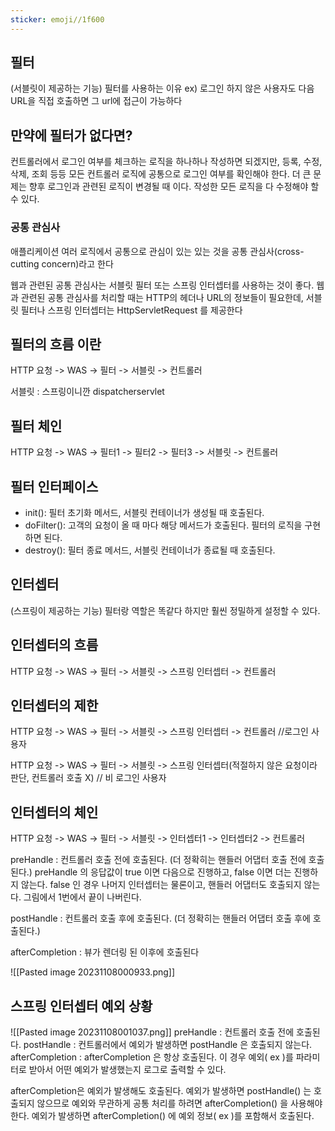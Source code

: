 ```yaml
---
sticker: emoji//1f600
---
```

## 필터
(서블릿이 제공하는 기능)
필터를 사용하는 이유
ex) 로그인 하지 않은 사용자도 다음 URL을 직접 호출하면 그 url에 접근이 가능하다
## 만약에 필터가 없다면?

 컨트롤러에서 로그인 여부를 체크하는 로직을 하나하나 작성하면 되겠지만, 등록, 수정, 삭제, 조회 등등  모든 컨트롤러 로직에 공통으로 로그인 여부를 확인해야 한다. 더 큰 문제는 향후 로그인과 관련된 로직이 변경될 때 이다. 작성한 모든 로직을 다 수정해야 할 수 있다.

### 공통 관심사

애플리케이션 여러 로직에서 공통으로 관심이 있는 있는 것을 공통 관심사(cross-cutting concern)라고 한다

웹과 관련된 공통 관심사는  서블릿 필터 또는 스프링 인터셉터를 사용하는 것이 좋다. 웹과 관련된 공통 관심사를 처리할 때는 HTTP의 헤더나 URL의 정보들이 필요한데, 서블릿 필터나 스프링 인터셉터는 HttpServletRequest 를 제공한다

## 필터의 흐름 이란

HTTP 요청 -> WAS -> 필터 -> 서블릿 -> 컨트롤러

서블릿 : 스프링이니깐 dispatcherservlet

## 필터 체인
HTTP 요청 -> WAS -> 필터1 -> 필터2 -> 필터3 -> 서블릿 -> 컨트롤러
## 필터 인터페이스

- init(): 필터 초기화 메서드, 서블릿 컨테이너가 생성될 때 호출된다. 
- doFilter(): 고객의 요청이 올 때 마다 해당 메서드가 호출된다. 필터의 로직을 구현하면 된다. 
- destroy(): 필터 종료 메서드, 서블릿 컨테이너가 종료될 때 호출된다.

 
## 인터셉터
(스프링이 제공하는 기능)
필터랑 역할은 똑같다 하지만 훨씬 정밀하게 설정할 수 있다. 

## 인터셉터의 흐름
HTTP 요청 -> WAS -> 필터 -> 서블릿 -> 스프링 인터셉터 -> 컨트롤러

## 인터셉터의 제한
HTTP 요청 -> WAS -> 필터 -> 서블릿 -> 스프링 인터셉터 -> 컨트롤러 //로그인 사용자 

HTTP 요청 -> WAS -> 필터 -> 서블릿 -> 스프링 인터셉터(적절하지 않은 요청이라 판단, 컨트롤러 호출 X) // 비 로그인 사용자

## 인터셉터의 체인

HTTP 요청 -> WAS -> 필터 -> 서블릿 -> 인터셉터1 -> 인터셉터2 -> 컨트롤러

preHandle : 컨트롤러 호출 전에 호출된다. (더 정확히는 핸들러 어댑터 호출 전에 호출된다.) preHandle 의 응답값이 true 이면 다음으로 진행하고, false 이면 더는 진행하지 않는다. false 인 경우 나머지 인터셉터는 물론이고, 핸들러 어댑터도 호출되지 않는다. 그림에서 1번에서 끝이 나버린다.

postHandle : 컨트롤러 호출 후에 호출된다. (더 정확히는 핸들러 어댑터 호출 후에 호출된다.) 


afterCompletion : 뷰가 렌더링 된 이후에 호출된다

![[Pasted image 20231108000933.png]]
## 스프링 인터셉터 예외 상황
![[Pasted image 20231108001037.png]]
preHandle : 컨트롤러 호출 전에 호출된다.
postHandle : 컨트롤러에서 예외가 발생하면 postHandle 은 호출되지 않는다. 
afterCompletion : afterCompletion 은 항상 호출된다. 
이 경우 예외( ex )를 파라미터로 받아서 어떤 예외가 발생했는지 로그로 출력할 수 있다.

afterCompletion은 예외가 발생해도 호출된다. 
예외가 발생하면 postHandle() 는 호출되지 않으므로 
예외와 무관하게 공통 처리를 하려면 afterCompletion() 을 사용해야 한다. 예외가 발생하면 afterCompletion() 에 예외 정보( ex )를 포함해서 호출된다.

